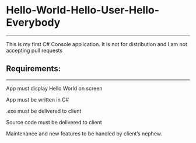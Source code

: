 # Hello-World-Hello-User-Hello-Everybody
_________________________________________
This is my first C# Console application. It is not for distribution and I am not accepting pull requests

## Requirements:
_________________________________________
App must display Hello World on screen

App must be written in C#

.exe must be delivered to client

Source code must be delivered to client

Maintenance and new features to be handled by client’s nephew.
